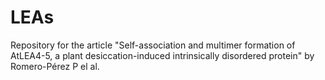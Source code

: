 # LEAs
Repository for the article "Self-association and multimer formation of AtLEA4-5, a plant desiccation-induced intrinsically disordered protein" by Romero-Pérez P el al. 
